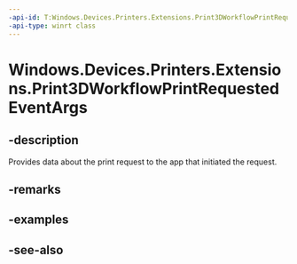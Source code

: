 ```yaml
---
-api-id: T:Windows.Devices.Printers.Extensions.Print3DWorkflowPrintRequestedEventArgs
-api-type: winrt class
---
```


<!-- Class syntax.
public class Print3DWorkflowPrintRequestedEventArgs : Windows.Devices.Printers.Extensions.IPrint3DWorkflowPrintRequestedEventArgs
-->

# Windows.Devices.Printers.Extensions.Print3DWorkflowPrintRequestedEventArgs

## -description
Provides data about the print request to the app that initiated the request.

## -remarks


## -examples

## -see-also
